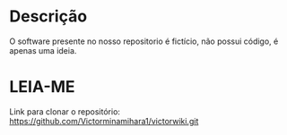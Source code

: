 # Descrição

O software presente no nosso repositorio é fictício, não possui código, é apenas uma ideia.

# LEIA-ME

Link para clonar o repositório: https://github.com/Victorminamihara1/victorwiki.git
